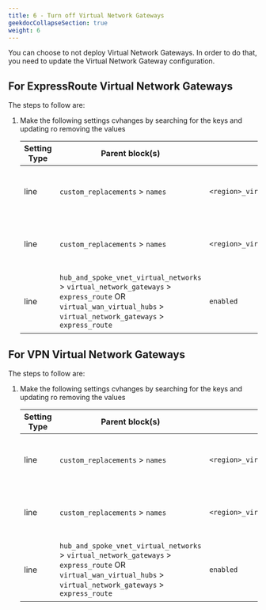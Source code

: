 ```yaml
---
title: 6 - Turn off Virtual Network Gateways
geekdocCollapseSection: true
weight: 6
---
```


You can choose to not deploy Virtual Network Gateways. In order to do that, you need to update the Virtual Network Gateway configuration.

## For ExpressRoute Virtual Network Gateways

The steps to follow are:

1. Make the following settings cvhanges by searching for the keys and updating ro removing the values

    | Setting Type | Parent block(s) | Key | Action | Count | Notes |
    | - | - | - | - | - | - |
    | line | `custom_replacements` > `names` | `<region>_virtual_network_gateway_express_route_name` | Delete (optional) | 1+ | `<region>` is the relevant region (e.g. `primary` or `secondary`) |
    | line | `custom_replacements` > `names` | `<region>_virtual_network_gateway_express_route_public_ip_name` | Delete (optional) | 1+ | `<region>` is the relevant region (e.g. `primary` or `secondary`) |
    | line | `hub_and_spoke_vnet_virtual_networks` > `virtual_network_gateways` > `express_route` OR `virtual_wan_virtual_hubs` > `virtual_network_gateways` > `express_route` | `enabled` | Update setting to `false` | 1+ | There will be two instances for a multi-region deployment |

## For VPN Virtual Network Gateways

The steps to follow are:

1. Make the following settings cvhanges by searching for the keys and updating ro removing the values

    | Setting Type | Parent block(s) | Key | Action | Count | Notes |
    | - | - | - | - | - | - |
    | line | `custom_replacements` > `names` | `<region>_virtual_network_gateway_vpn_name` | Delete (optional) | 1+ | `<region>` is the relevant region (e.g. `primary` or `secondary`) |
    | line | `custom_replacements` > `names` | `<region>_virtual_network_gateway_vpn_public_ip_name` | Delete (optional) | 1+ | `<region>` is the relevant region (e.g. `primary` or `secondary`) |
    | line | `hub_and_spoke_vnet_virtual_networks` > `virtual_network_gateways` > `express_route` OR `virtual_wan_virtual_hubs` > `virtual_network_gateways` > `express_route` | `enabled` | Update setting to `false` | 1+ | There will be two instances for a multi-region deployment |
